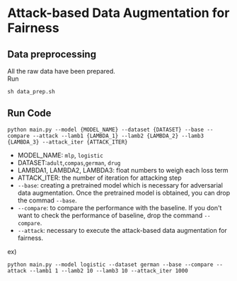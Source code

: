 # Attack-based Data Augmentation for Fairness
## Data preprocessing
All the raw data have been prepared.    
Run
```
sh data_prep.sh
```

## Run Code
```
python main.py --model {MODEL_NAME} --dataset {DATASET} --base --compare --attack --lamb1 {LAMBDA_1} --lamb2 {LAMBDA_2} --lamb3 {LAMBDA_3} --attack_iter {ATTACK_ITER} 
```
- MODEL_NAME: ```mlp```, ```logistic```
- DATASET:```adult```,```compas```,```german```, ```drug```
- LAMBDA1, LAMBDA2, LAMBDA3: float numbers to weigh each loss term
- ATTACK_ITER: the number of iteration for attacking step
- ```--base```: creating a pretrained model which is necessary for adversarial data augmentation. Once the pretrained model is obtained, you can drop the commad ```--base```.
- ```--compare```: to compare the performance with the baseline. If you don't want to check the performance of baseline, drop the command ```--compare```.
- ```--attack```: necessary to execute the attack-based data augmentation for fairness.


ex)
```
python main.py --model logistic --dataset german --base --compare --attack --lamb1 1 --lamb2 10 --lamb3 10 --attack_iter 1000
```
